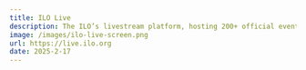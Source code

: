 ```yaml
---
title: ILO Live
description: The ILO’s livestream platform, hosting 200+ official events yearly, including the International Labour Conference.
image: /images/ilo-live-screen.png
url: https://live.ilo.org
date: 2025-2-17
---
```

